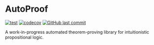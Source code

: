 # AutoProof

[![test](https://github.com/artemmavrin/autoproof/actions/workflows/test.yml/badge.svg)](https://github.com/artemmavrin/autoproof/actions/workflows/test.yml)
[![codecov](https://codecov.io/gh/artemmavrin/autoproof/branch/main/graph/badge.svg?token=8GOAG2K1LQ)](https://codecov.io/gh/artemmavrin/autoproof)
[![GitHub last commit](https://img.shields.io/github/last-commit/artemmavrin/autoproof)](https://github.com/artemmavrin/autoproof)

A work-in-progress automated theorem-proving library for intuitionistic propositional logic.
